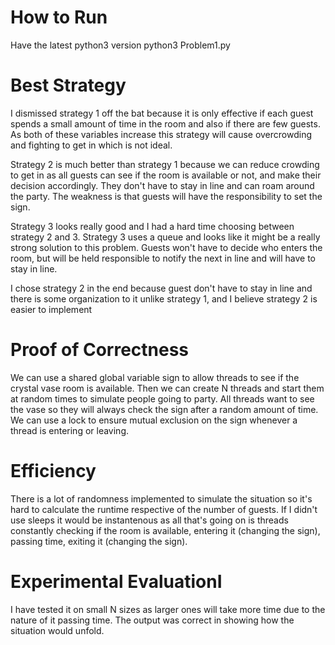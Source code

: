 # How to Run

Have the latest python3 version
python3 Problem1.py

# Best Strategy

I dismissed strategy 1 off the bat because it is only effective if each guest spends a small amount of time in the room and also if there are few guests. As both of these variables increase this strategy will cause overcrowding and fighting to get in which is not ideal.

Strategy 2 is much better than strategy 1 because we can reduce crowding to get in as all guests can see if the room is available or not, and make their decision accordingly. They don't have to stay in line and can roam around the party. The weakness is that guests will have the responsibility to set the sign.

Strategy 3 looks really good and I had a hard time choosing between strategy 2 and 3. Strategy 3
uses a queue and looks like it might be a really strong solution to this problem. Guests won't have to decide who enters the room, but will be held responsible to notify the next in line and will have to stay in line.

I chose strategy 2 in the end because guest don't have to stay in line and there is some organization to it unlike strategy 1, and I believe strategy 2 is easier to implement

# Proof of Correctness

We can use a shared global variable sign to allow threads to see if the crystal vase room is available. Then we can create N threads and start them at random times to simulate people going to party. All threads want to see the vase so they will always check the sign after a random amount of time. We can use a lock to ensure mutual exclusion on the sign whenever a thread is entering or leaving.

# Efficiency

There is a lot of randomness implemented to simulate the situation so it's hard to calculate the runtime respective of the number of guests. If I didn't use sleeps it would be instantenous as all that's going on is threads constantly checking if the room is available, entering it (changing the sign), passing time, exiting it (changing the sign).

# Experimental EvaluationI
I have tested it on small N sizes as larger ones will take more time due to the nature of it passing time. The output was correct in showing how the situation would unfold. 
